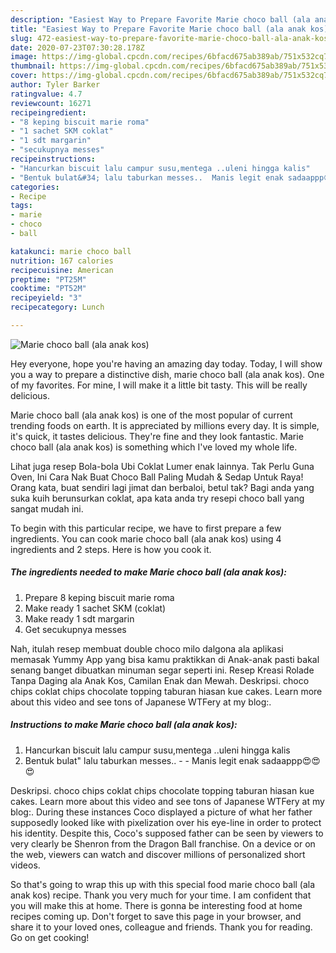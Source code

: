 ```yaml
---
description: "Easiest Way to Prepare Favorite Marie choco ball (ala anak kos)"
title: "Easiest Way to Prepare Favorite Marie choco ball (ala anak kos)"
slug: 472-easiest-way-to-prepare-favorite-marie-choco-ball-ala-anak-kos
date: 2020-07-23T07:30:28.178Z
image: https://img-global.cpcdn.com/recipes/6bfacd675ab389ab/751x532cq70/marie-choco-ball-ala-anak-kos-foto-resep-utama.jpg
thumbnail: https://img-global.cpcdn.com/recipes/6bfacd675ab389ab/751x532cq70/marie-choco-ball-ala-anak-kos-foto-resep-utama.jpg
cover: https://img-global.cpcdn.com/recipes/6bfacd675ab389ab/751x532cq70/marie-choco-ball-ala-anak-kos-foto-resep-utama.jpg
author: Tyler Barker
ratingvalue: 4.7
reviewcount: 16271
recipeingredient:
- "8 keping biscuit marie roma"
- "1 sachet SKM coklat"
- "1 sdt margarin"
- "secukupnya messes"
recipeinstructions:
- "Hancurkan biscuit lalu campur susu,mentega ..uleni hingga kalis"
- "Bentuk bulat&#34; lalu taburkan messes..  Manis legit enak sadaappp😍😍😍"
categories:
- Recipe
tags:
- marie
- choco
- ball

katakunci: marie choco ball 
nutrition: 167 calories
recipecuisine: American
preptime: "PT25M"
cooktime: "PT52M"
recipeyield: "3"
recipecategory: Lunch

---
```



![Marie choco ball (ala anak kos)](https://img-global.cpcdn.com/recipes/6bfacd675ab389ab/751x532cq70/marie-choco-ball-ala-anak-kos-foto-resep-utama.jpg)

Hey everyone, hope you're having an amazing day today. Today, I will show you a way to prepare a distinctive dish, marie choco ball (ala anak kos). One of my favorites. For mine, I will make it a little bit tasty. This will be really delicious.

Marie choco ball (ala anak kos) is one of the most popular of current trending foods on earth. It is appreciated by millions every day. It is simple, it's quick, it tastes delicious. They're fine and they look fantastic. Marie choco ball (ala anak kos) is something which I've loved my whole life.

Lihat juga resep Bola-bola Ubi Coklat Lumer enak lainnya. Tak Perlu Guna Oven, Ini Cara Nak Buat Choco Ball Paling Mudah &amp; Sedap Untuk Raya! Orang kata, buat sendiri lagi jimat dan berbaloi, betul tak? Bagi anda yang suka kuih berunsurkan coklat, apa kata anda try resepi choco ball yang sangat mudah ini.


To begin with this particular recipe, we have to first prepare a few ingredients. You can cook marie choco ball (ala anak kos) using 4 ingredients and 2 steps. Here is how you cook it.

<!--inarticleads1-->

##### The ingredients needed to make Marie choco ball (ala anak kos):

1. Prepare 8 keping biscuit marie roma
1. Make ready 1 sachet SKM (coklat)
1. Make ready 1 sdt margarin
1. Get secukupnya messes


Nah, itulah resep membuat double choco milo dalgona ala aplikasi memasak Yummy App yang bisa kamu praktikkan di Anak-anak pasti bakal senang banget dibuatkan minuman segar seperti ini. Resep Kreasi Rolade Tanpa Daging ala Anak Kos, Camilan Enak dan Mewah. Deskripsi. choco chips coklat chips chocolate topping taburan hiasan kue cakes. Learn more about this video and see tons of Japanese WTFery at my blog:. 

<!--inarticleads2-->

##### Instructions to make Marie choco ball (ala anak kos):

1. Hancurkan biscuit lalu campur susu,mentega ..uleni hingga kalis
1. Bentuk bulat&#34; lalu taburkan messes.. -  - Manis legit enak sadaappp😍😍😍


Deskripsi. choco chips coklat chips chocolate topping taburan hiasan kue cakes. Learn more about this video and see tons of Japanese WTFery at my blog:. During these instances Coco displayed a picture of what her father supposedly looked like with pixelization over his eye-line in order to protect his identity. Despite this, Coco&#39;s supposed father can be seen by viewers to very clearly be Shenron from the Dragon Ball franchise. On a device or on the web, viewers can watch and discover millions of personalized short videos. 

So that's going to wrap this up with this special food marie choco ball (ala anak kos) recipe. Thank you very much for your time. I am confident that you will make this at home. There is gonna be interesting food at home recipes coming up. Don't forget to save this page in your browser, and share it to your loved ones, colleague and friends. Thank you for reading. Go on get cooking!
